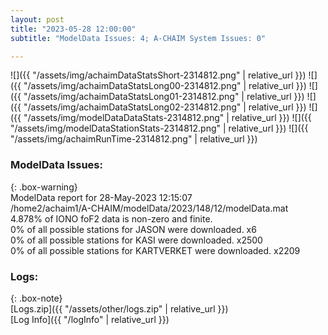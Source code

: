 ```yaml
---
layout: post
title: "2023-05-28 12:00:00"
subtitle: "ModelData Issues: 4; A-CHAIM System Issues: 0"

---
```


![]({{ "/assets/img/achaimDataStatsShort-2314812.png" | relative_url }})
![]({{ "/assets/img/achaimDataStatsLong00-2314812.png" | relative_url }})
![]({{ "/assets/img/achaimDataStatsLong01-2314812.png" | relative_url }})
![]({{ "/assets/img/achaimDataStatsLong02-2314812.png" | relative_url }})
![]({{ "/assets/img/modelDataDataStats-2314812.png" | relative_url }})
![]({{ "/assets/img/modelDataStationStats-2314812.png" | relative_url }})
![]({{ "/assets/img/achaimRunTime-2314812.png" | relative_url }})


### ModelData Issues:  
  
{: .box-warning}  
 ModelData report for 28-May-2023 12:15:07   
 /home2/achaim1/A-CHAIM/modelData/2023/148/12/modelData.mat   
 4.878% of IONO foF2 data is non-zero and finite.   
 0% of all possible stations for JASON were downloaded. x6   
 0% of all possible stations for KASI were downloaded. x2500   
 0% of all possible stations for KARTVERKET were downloaded. x2209   
  


### Logs:  
  
{: .box-note}  
[Logs.zip]({{ "/assets/other/logs.zip" | relative_url }})  
[Log Info]({{ "/logInfo" | relative_url }})  

